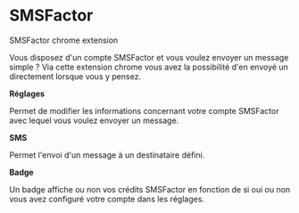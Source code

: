 # SMSFactor
SMSFactor chrome extension

Vous disposez d'un compte SMSFactor et vous voulez envoyer un message simple ?
Via cette extension chrome vous avez la possibilité d'en envoyé un directement lorsque vous y pensez.

**Réglages**

Permet de modifier les informations concernant votre compte SMSFactor avec lequel vous voulez envoyer un message.

**SMS**

Permet l'envoi d'un message à un destinataire défini.

**Badge**

Un badge affiche ou non vos crédits SMSFactor en fonction de si oui ou non vous avez configuré votre compte dans les réglages.



